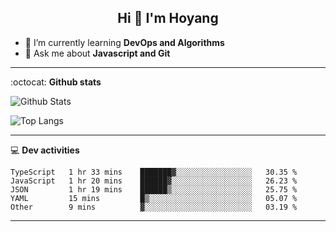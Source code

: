 <h2 align="center">Hi 👋 I'm Hoyang</h2>

- 🌱 I’m currently learning **DevOps and Algorithms**
- 💬 Ask me about **Javascript and Git**

-------

:octocat: **Github stats**

![Github Stats](https://github-readme-stats.vercel.app/api?username=hoyangtsai&count_private=true&show_icons=true&theme=blueberry)

![Top Langs](https://github-readme-stats.vercel.app/api/top-langs/?username=hoyangtsai&theme=blueberry&layout=compact&langs_count=8)

-------

:computer: **Dev activities**
<!--START_SECTION:waka-->
```text
TypeScript   1 hr 33 mins    ███████▓░░░░░░░░░░░░░░░░░   30.35 % 
JavaScript   1 hr 20 mins    ██████▓░░░░░░░░░░░░░░░░░░   26.23 % 
JSON         1 hr 19 mins    ██████▒░░░░░░░░░░░░░░░░░░   25.75 % 
YAML         15 mins         █▒░░░░░░░░░░░░░░░░░░░░░░░   05.07 % 
Other        9 mins          ▓░░░░░░░░░░░░░░░░░░░░░░░░   03.19 % 
```
<!--END_SECTION:waka-->

-------
